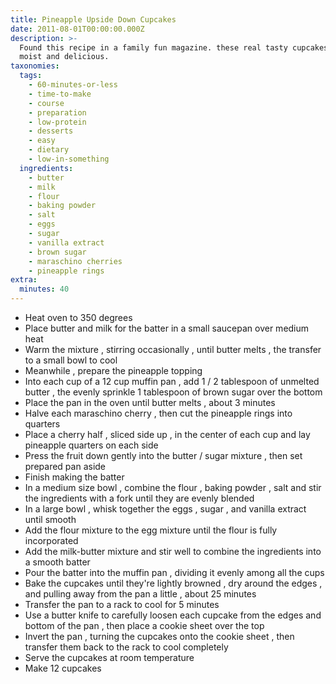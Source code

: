 ```yaml
---
title: Pineapple Upside Down Cupcakes
date: 2011-08-01T00:00:00.000Z
description: >-
  Found this recipe in a family fun magazine. these real tasty cupcakes, very
  moist and delicious.
taxonomies:
  tags:
    - 60-minutes-or-less
    - time-to-make
    - course
    - preparation
    - low-protein
    - desserts
    - easy
    - dietary
    - low-in-something
  ingredients:
    - butter
    - milk
    - flour
    - baking powder
    - salt
    - eggs
    - sugar
    - vanilla extract
    - brown sugar
    - maraschino cherries
    - pineapple rings
extra:
  minutes: 40
---
```

 - Heat oven to 350 degrees
 - Place butter and milk for the batter in a small saucepan over medium heat
 - Warm the mixture , stirring occasionally , until butter melts , the transfer to a small bowl to cool
 - Meanwhile , prepare the pineapple topping
 - Into each cup of a 12 cup muffin pan , add 1 / 2 tablespoon of unmelted butter , the evenly sprinkle 1 tablespoon of brown sugar over the bottom
 - Place the pan in the oven until butter melts , about 3 minutes
 - Halve each maraschino cherry , then cut the pineapple rings into quarters
 - Place a cherry half , sliced side up , in the center of each cup and lay pineapple quarters on each side
 - Press the fruit down gently into the butter / sugar mixture , then set prepared pan aside
 - Finish making the batter
 - In a medium size bowl , combine the flour , baking powder , salt and stir the ingredients with a fork until they are evenly blended
 - In a large bowl , whisk together the eggs , sugar , and vanilla extract until smooth
 - Add the flour mixture to the egg mixture until the flour is fully incorporated
 - Add the milk-butter mixture and stir well to combine the ingredients into a smooth batter
 - Pour the batter into the muffin pan , dividing it evenly among all the cups
 - Bake the cupcakes until they're lightly browned , dry around the edges , and pulling away from the pan a little , about 25 minutes
 - Transfer the pan to a rack to cool for 5 minutes
 - Use a butter knife to carefully loosen each cupcake from the edges and bottom of the pan , then place a cookie sheet over the top
 - Invert the pan , turning the cupcakes onto the cookie sheet , then transfer them back to the rack to cool completely
 - Serve the cupcakes at room temperature
 - Make 12 cupcakes
